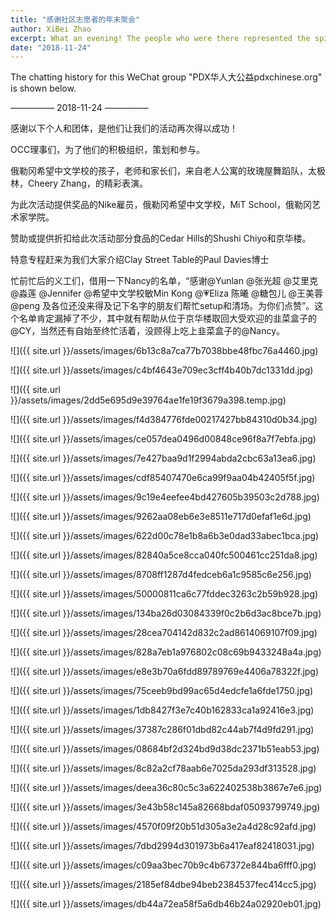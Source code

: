 ```yaml
---
title: "感谢社区志愿者的年末聚会"
author: XiBei Zhao
excerpt: What an evening! The people who were there represented the spirit of the community, with the beauty inside out. We all owe them who devoted their time and passion to the community. Thank you all, our volunteers, for all you have done!"
date: "2018-11-24"
---
```


The chatting history for this WeChat group "PDX华人大公益pdxchinese.org" is shown below.

—————  2018-11-24  —————

感谢以下个人和团体，是他们让我们的活动再次得以成功！

OCC理事们，为了他们的积极组织，策划和参与。

俄勒冈希望中文学校的孩子，老师和家长们，来自老人公寓的玫瑰屋舞蹈队，太极林，Cheery Zhang，的精彩表演。

为此次活动提供奖品的Nike雇员，俄勒冈希望中文学校，MiT School，俄勒冈艺术家学院。

赞助或提供折扣给此次活动部分食品的Cedar Hills的Shushi Chiyo和京华楼。

特意专程赶来为我们大家介绍Clay Street Table的Paul Davies博士

忙前忙后的义工们，借用一下Nancy的名单，“感谢@Yunlan  @张光超 @艾里克 @淼莲 @Jennifer @希望中文学校敏Min Kong  @💗Eliza 陈曦 @糖包儿 @王美蓉 @peng 及各位还没来得及记下名字的朋友们帮忙setup和清场。为你们点赞”。这个名单肯定漏掉了不少，其中就有帮助从位于京华楼取回大受欢迎的韭菜盒子的@CY，当然还有自始至终忙活着，没顾得上吃上韭菜盒子的@Nancy。

![]({{ site.url }}/assets/images/6b13c8a7ca77b7038bbe48fbc76a4460.jpg)

![]({{ site.url }}/assets/images/c4bf4643e709ec3cff4b40b7dc1331dd.jpg)

![]({{ site.url }}/assets/images/2dd5e695d9e39764ae1fe19f3679a398.temp.jpg)

![]({{ site.url }}/assets/images/f4d384776fde00217427bb84310d0b34.jpg)

![]({{ site.url }}/assets/images/ce057dea0496d00848ce96f8a7f7ebfa.jpg)

![]({{ site.url }}/assets/images/7e427baa9d1f2994abda2cbc63a13ea6.jpg)

![]({{ site.url }}/assets/images/cdf85407470e6ca99f9aa04b42405f5f.jpg)

![]({{ site.url }}/assets/images/9c19e4eefee4bd427605b39503c2d788.jpg)

![]({{ site.url }}/assets/images/9262aa08eb6e3e8511e717d0efaf1e6d.jpg)

![]({{ site.url }}/assets/images/622d00c78e1b8a6b3e0dad33abec1bca.jpg)

![]({{ site.url }}/assets/images/82840a5ce8cca040fc500461cc251da8.jpg)

![]({{ site.url }}/assets/images/8708ff1287d4fedceb6a1c9585c6e256.jpg)

![]({{ site.url }}/assets/images/50000811ca6c77fddec3263c2b59b928.jpg)

![]({{ site.url }}/assets/images/134ba26d03084339f0c2b6d3ac8bce7b.jpg)

![]({{ site.url }}/assets/images/28cea704142d832c2ad8614069107f09.jpg)

![]({{ site.url }}/assets/images/828a7eb1a976802c08c69b9433248a4a.jpg)

![]({{ site.url }}/assets/images/e8e3b70a6fdd89789769e4406a78322f.jpg)

![]({{ site.url }}/assets/images/75ceeb9bd99ac65d4edcfe1a6fde1750.jpg)

![]({{ site.url }}/assets/images/1db8427f3e7c40b162833ca1a92416e3.jpg)

![]({{ site.url }}/assets/images/37387c286f01dbd82c44ab7f4d9fd291.jpg)

![]({{ site.url }}/assets/images/08684bf2d324bd9d38dc2371b51eab53.jpg)

![]({{ site.url }}/assets/images/8c82a2cf78aab6e7025da293df313528.jpg)

![]({{ site.url }}/assets/images/deea36c80c5c3a622402538b3867e7e6.jpg)

![]({{ site.url }}/assets/images/3e43b58c145a82668bdaf05093799749.jpg)

![]({{ site.url }}/assets/images/4570f09f20b51d305a3e2a4d28c92afd.jpg)

![]({{ site.url }}/assets/images/7dbd2994d301973b6a417eaf82418031.jpg)

![]({{ site.url }}/assets/images/c09aa3bec70b9c4b67372e844ba6fff0.jpg)

![]({{ site.url }}/assets/images/2185ef84dbe94beb2384537fec414cc5.jpg)

![]({{ site.url }}/assets/images/db44a72ea58f5a6db46b24a02920eb01.jpg)
